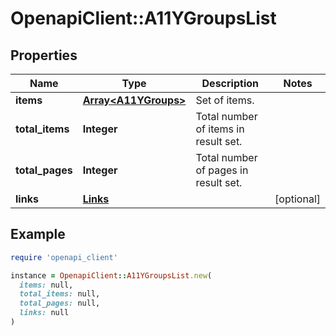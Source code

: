 # OpenapiClient::A11YGroupsList

## Properties

| Name | Type | Description | Notes |
| ---- | ---- | ----------- | ----- |
| **items** | [**Array&lt;A11YGroups&gt;**](A11YGroups.md) | Set of items. |  |
| **total_items** | **Integer** | Total number of items in result set. |  |
| **total_pages** | **Integer** | Total number of pages in result set. |  |
| **links** | [**Links**](Links.md) |  | [optional] |

## Example

```ruby
require 'openapi_client'

instance = OpenapiClient::A11YGroupsList.new(
  items: null,
  total_items: null,
  total_pages: null,
  links: null
)
```


